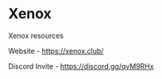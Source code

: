 # Xenox

Xenox resources

Website - https://xenox.club/

Discord Invite - https://discord.gg/qyM9RHx
